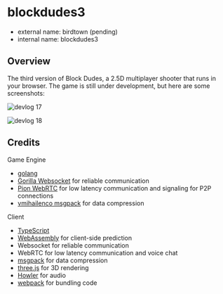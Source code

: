 # blockdudes3

 * external name: birdtown (pending)
 * internal name: blockdudes3

## Overview

The third version of Block Dudes, a 2.5D multiplayer shooter that runs in your browser. The game is still under development, but here are some screenshots:

![devlog 17](https://raw.githubusercontent.com/bchoi12/blockdudes3/master/devlog17.png)

![devlog 18](https://raw.githubusercontent.com/bchoi12/blockdudes3/master/devlog18.png)

## Credits

Game Engine
 * [golang](https://go.dev/)
 * [Gorilla Websocket](https://github.com/gorilla/websocket) for reliable communication
 * [Pion WebRTC](https://github.com/pion/webrtc) for low latency communication and signaling for P2P connections
 * [vmihailenco msgpack](github.com/vmihailenco/msgpack/v5) for data compression

Client
 * [TypeScript](https://www.typescriptlang.org/)
 * [WebAssembly](https://webassembly.org/) for client-side prediction
 * Websocket for reliable communication
 * WebRTC for low latency communication and voice chat
 * [msgpack](https://msgpack.org/) for data compression
 * [three.js](https://threejs.org/) for 3D rendering
 * [Howler](https://howlerjs.com/) for audio
 * [webpack](https://webpack.js.org/) for bundling code
